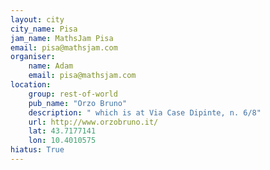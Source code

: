 ```yaml
---
layout: city                                           
city_name: Pisa
jam_name: MathsJam Pisa
email: pisa@mathsjam.com
organiser:
    name: Adam
    email: pisa@mathsjam.com
location:
    group: rest-of-world
    pub_name: "Orzo Bruno"
    description: " which is at Via Case Dipinte, n. 6/8"
    url: http://www.orzobruno.it/
    lat: 43.7177141
    lon: 10.4010575
hiatus: True
---
```

